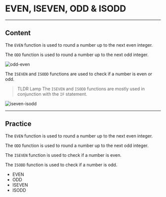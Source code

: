 ﻿---
author: Stefan-Stojanovic

aspects:
  - workout
 
type: normal

category: how to


---

# EVEN, ISEVEN, ODD & ISODD

---
## Content

The `EVEN` function is used to round a number up to the next even integer.

The `ODD` function is used to round a number up to the next odd integer.

![odd-even](https://img.enkipro.com/6fb412059ff7faa8f283439a89ec4318.png)

The `ISEVEN` and `ISODD` functions are used to check if a number is even or odd.

> TLDR Lamp The `ISEVEN` and `ISODD` functions are mostly used in conjunction with the `IF` statement.

![iseven-isodd](https://img.enkipro.com/8ab24101db93d90cc142bdf9232475f0.png)


---
## Practice

The `EVEN` function is used to round a number up to the next even integer.

The `ODD` function is used to round a number up to the next odd integer.

The `ISEVEN` function is used to check if a number is even.

The `ISODD` function is used to check if a number is odd.

- EVEN
- ODD
- ISEVEN
- ISODD